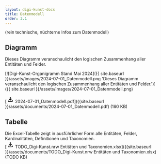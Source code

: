 ```yaml
---
layout: digi-kunst-docs
title: Datenmodell
order: 3.1
---
```


(rein technische, nüchterne Infos zum Datenmodell)


## Diagramm
Dieses Diagramm veranschaulicht den logischen Zusammenhang aller Entitäten und Felder.

[![Digi-Kunst-Organigramm Stand Mai 2024]({{ site.baseurl }}/assets/images/2024-07-01_Datenmodell.png 'Dieses Diagramm veranschaulicht den logischen Zusammenhang aller Entitäten und Felder.')]({{ site.baseurl }}/assets/images/2024-07-01_Datenmodell.png)

[<svg class="download-icon" xmlns="http://www.w3.org/2000/svg" height="24" viewBox="0 -960 960 960" width="24"><path d="M480-320 280-520l56-58 104 104v-326h80v326l104-104 56 58-200 200ZM240-160q-33 0-56.5-23.5T160-240v-120h80v120h480v-120h80v120q0 33-23.5 56.5T720-160H240Z"/></svg> 2024-07-01_Datenmodell.pdf]({{site.baseurl }}/assets/documents/2024-07-01_Datenmodell.pdf) (160 KB)


## Tabelle
Die Excel-Tabelle zeigt in ausführlicher Form alle Entitäten, Felder, Kardinalitäten, Definitionen und Taxonomien.\
[<svg class="download-icon" xmlns="http://www.w3.org/2000/svg" height="24" viewBox="0 -960 960 960" width="24"><path d="M480-320 280-520l56-58 104 104v-326h80v326l104-104 56 58-200 200ZM240-160q-33 0-56.5-23.5T160-240v-120h80v120h480v-120h80v120q0 33-23.5 56.5T720-160H240Z"/></svg> TODO_Digi-Kunst.nrw Entitäten und Taxonomien.xlsx]({{site.baseurl }}/assets/documents/TODO_Digi-Kunst.nrw Entitäten und Taxonomien.xlsx) (TODO KB)